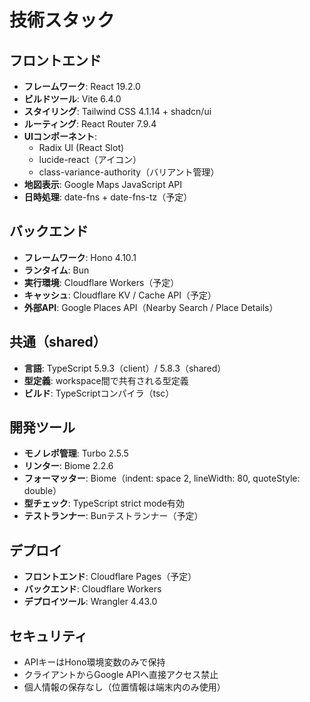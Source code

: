 # 技術スタック

## フロントエンド
- **フレームワーク**: React 19.2.0
- **ビルドツール**: Vite 6.4.0
- **スタイリング**: Tailwind CSS 4.1.14 + shadcn/ui
- **ルーティング**: React Router 7.9.4
- **UIコンポーネント**: 
  - Radix UI (React Slot)
  - lucide-react（アイコン）
  - class-variance-authority（バリアント管理）
- **地図表示**: Google Maps JavaScript API
- **日時処理**: date-fns + date-fns-tz（予定）

## バックエンド
- **フレームワーク**: Hono 4.10.1
- **ランタイム**: Bun
- **実行環境**: Cloudflare Workers（予定）
- **キャッシュ**: Cloudflare KV / Cache API（予定）
- **外部API**: Google Places API（Nearby Search / Place Details）

## 共通（shared）
- **言語**: TypeScript 5.9.3（client）/ 5.8.3（shared）
- **型定義**: workspace間で共有される型定義
- **ビルド**: TypeScriptコンパイラ（tsc）

## 開発ツール
- **モノレポ管理**: Turbo 2.5.5
- **リンター**: Biome 2.2.6
- **フォーマッター**: Biome（indent: space 2, lineWidth: 80, quoteStyle: double）
- **型チェック**: TypeScript strict mode有効
- **テストランナー**: Bunテストランナー（予定）

## デプロイ
- **フロントエンド**: Cloudflare Pages（予定）
- **バックエンド**: Cloudflare Workers
- **デプロイツール**: Wrangler 4.43.0

## セキュリティ
- APIキーはHono環境変数のみで保持
- クライアントからGoogle APIへ直接アクセス禁止
- 個人情報の保存なし（位置情報は端末内のみ使用）
